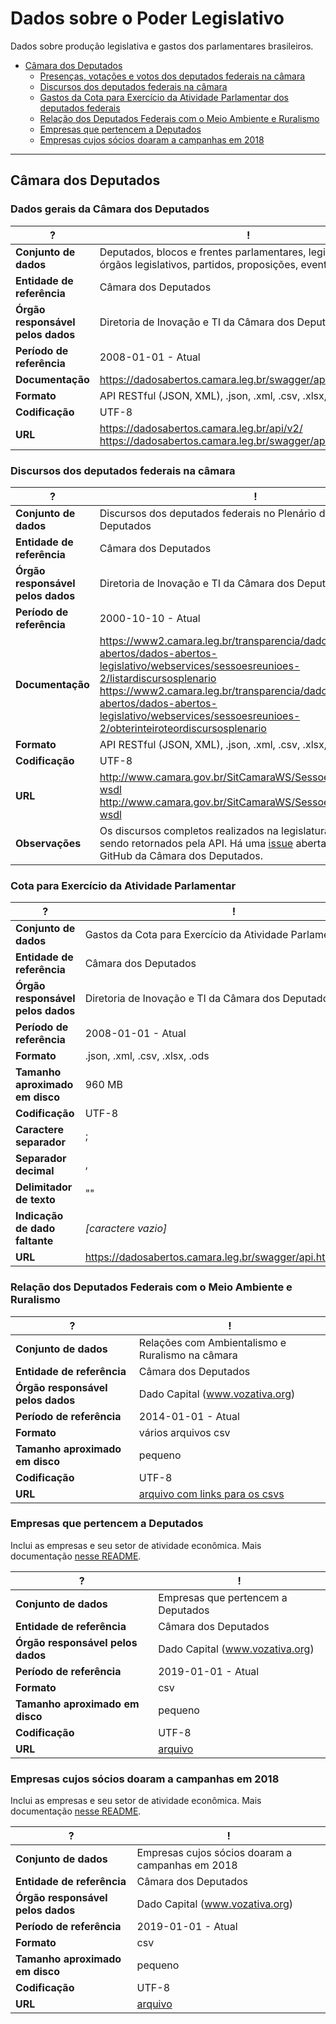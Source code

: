 # Dados sobre o Poder Legislativo

Dados sobre produção legislativa e gastos dos parlamentares brasileiros.

<!-- toc -->

- [Câmara dos Deputados](#camara-dos-deputados)
  * [Presenças, votações e votos dos deputados federais na câmara](#presenças-votações-e-votos-dos-deputados-federais-na-câmara)
  * [Discursos dos deputados federais na câmara](#discursos-dos-deputados-federais-na-câmara)
  * [Gastos da Cota para Exercício da Atividade Parlamentar dos deputados federais](#gastos-da-cota-para-exercício-da-atividade-parlamentar-dos-deputados-federais)
  * [Relação dos Deputados Federais com o Meio Ambiente e Ruralismo](#relação-dos-deputados-federais-com-o-meio-ambiente-e-ruralismo)
  * [Empresas que pertencem a Deputados](#empresas-que-pertencem-a-deputados)
  * [Empresas cujos sócios doaram a campanhas em 2018](#empresas-cujos-sócios-doaram-a-campanhas-em-2018)


<!-- tocstop -->

---

## Câmara dos Deputados

### Dados gerais da Câmara dos Deputados
?    | ! |
 --- | --|
**Conjunto de dados** | Deputados, blocos e frentes parlamentares, legislaturas, órgãos legislativos, partidos, proposições, eventos, etc. |
**Entidade de referência** | Câmara dos Deputados |
**Órgão responsável pelos dados** | Diretoria de Inovação e TI da Câmara dos Deputados |
**Período de referência** | 2008-01-01 - Atual |
**Documentação** | <https://dadosabertos.camara.leg.br/swagger/api.html> |
**Formato** | API RESTful (JSON, XML), .json, .xml, .csv, .xlsx, .ods |
**Codificação** | UTF-8 |
**URL** | <https://dadosabertos.camara.leg.br/api/v2/><br><https://dadosabertos.camara.leg.br/swagger/api.html#staticfile>  |


### Discursos dos deputados federais na câmara

?    | ! |
 --- | --|
**Conjunto de dados** | Discursos dos deputados federais no Plenário da Câmara dos Deputados |
**Entidade de referência** | Câmara dos Deputados |
**Órgão responsável pelos dados** | Diretoria de Inovação e TI da Câmara dos Deputados |
**Período de referência** | 2000-10-10 - Atual |
**Documentação** | <https://www2.camara.leg.br/transparencia/dados-abertos/dados-abertos-legislativo/webservices/sessoesreunioes-2/listardiscursosplenario><br><https://www2.camara.leg.br/transparencia/dados-abertos/dados-abertos-legislativo/webservices/sessoesreunioes-2/obterinteiroteordiscursosplenario> |
**Formato** | API RESTful (JSON, XML), .json, .xml, .csv, .xlsx, .ods |
**Codificação** | UTF-8 |
**URL** | <http://www.camara.gov.br/SitCamaraWS/SessoesReunioes.asmx?wsdl><br><http://www.camara.gov.br/SitCamaraWS/SessoesReunioes.asmx?wsdl>  |
**Observações** | Os discursos completos realizados na legislatura atual não estão sendo retornados pela API. Há uma [issue](https://github.com/CamaraDosDeputados/dados-abertos/issues/272) aberta a respeito no GitHub da Câmara dos Deputados. |


### Cota para Exercício da Atividade Parlamentar

?    | ! |
 --- | --|
 **Conjunto de dados** | Gastos da Cota para Exercício da Atividade Parlamentar |
 **Entidade de referência** | Câmara dos Deputados |
 **Órgão responsável pelos dados** | Diretoria de Inovação e TI da Câmara dos Deputados |
 **Período de referência** | 2008-01-01 - Atual |
 **Formato** | .json, .xml, .csv, .xlsx, .ods |
 **Tamanho aproximado em disco** | 960 MB |
 **Codificação** | UTF-8 |
 **Caractere separador** | ; |
 **Separador decimal** | , |
 **Delimitador de texto** | "" |
 **Indicação de dado faltante** | *[caractere vazio]* |
 **URL** | <https://dadosabertos.camara.leg.br/swagger/api.html#staticfile>  |


### Relação dos Deputados Federais com o Meio Ambiente e Ruralismo

?    | ! |
 --- | --|
 **Conjunto de dados** | Relações com Ambientalismo e Ruralismo na câmara |
 **Entidade de referência** | Câmara dos Deputados |
 **Órgão responsável pelos dados** | Dado Capital (www.vozativa.org) |
 **Período de referência** | 2014-01-01 - Atual |
 **Formato** | vários arquivos csv |
 **Tamanho aproximado em disco** | pequeno |
 **Codificação** | UTF-8 |
**URL** | [arquivo com links para os csvs](https://docs.google.com/document/d/1YL706FYJbmFHnG0sw5NDD2SPk91dHeHHUeQrzbT5K8o)  |


### Empresas que pertencem a Deputados

Inclui as empresas e seu setor de atividade econômica. Mais documentação [nesse README](https://github.com/analytics-ufcg/vozativa-dados/blob/sprint-15/parlametria/raw_data/empresas/README.md).

?    | ! |
 --- | --|
 **Conjunto de dados** | Empresas que pertencem a Deputados |
 **Entidade de referência** | Câmara dos Deputados |
 **Órgão responsável pelos dados** | Dado Capital (www.vozativa.org) |
 **Período de referência** | 2019-01-01 - Atual |
 **Formato** | csv |
 **Tamanho aproximado em disco** | pequeno |
 **Codificação** | UTF-8 |
**URL** | [arquivo](https://github.com/analytics-ufcg/vozativa-dados/blob/master/crawler/raw_data/empresas_gerais_parlamentares_2018.csv)  |

### Empresas cujos sócios doaram a campanhas em 2018

Inclui as empresas e seu setor de atividade econômica. Mais documentação [nesse README](https://github.com/analytics-ufcg/vozativa-dados/blob/sprint-15/parlametria/raw_data/empresas/README.md).

?    | ! |
 --- | --|
 **Conjunto de dados** | Empresas cujos sócios doaram a campanhas em 2018 |
 **Entidade de referência** | Câmara dos Deputados |
 **Órgão responsável pelos dados** | Dado Capital (www.vozativa.org) |
 **Período de referência** | 2019-01-01 - Atual |
 **Formato** | csv |
 **Tamanho aproximado em disco** | pequeno |
 **Codificação** | UTF-8 |
**URL** | [arquivo](https://github.com/analytics-ufcg/vozativa-dados/blob/master/crawler/raw_data/empresas_gerais_doadores_2018.csv) |
